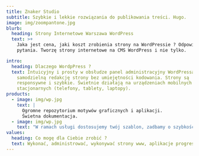 ```yaml
---
title: Znaker Studio
subtitle: Szybkie i lekkie rozwiązania do publikowania treści. Hugo.
image: img/zoompantone.jpg
blurb:
  heading: Strony Internetowe Warszawa WordPress
  text: >+
    Jaka jest cena, jaki koszt zrobienia strony na WordPressie ? Odpowiadam na
    pytania. Tworzę strony internetowe na CMS WordPress i nie tylko.

intro:
  heading: Dlaczego WordpPress ?
  text: Intuicyjny i prosty w obsłudze panel administracyjny WordPressa pozwala na
    samodzielną redakcję strony bez umiejętności kodowania. Strony są
    responsywne i szybkie. Świetnie działają na urządzeniach mobilnych i
    stacjonarnych (telefony, tablety, laptopy).
products:
  - image: img/wp.jpg
    text: |
      Ogromne repozytorium motywów graficznych i aplikacji.
      Świetna dokumentacja.
  - image: img/wp.jpg
    text: "W ramach usługi dostosujemy twój szablon, zadbamy o szybkość i SEO. "
values:
  heading: Co mogę dla Ciebie zrobić ?
  text: Wykonać, administrować, wykonywać strony www, aplikacje progresywne.
---
```

